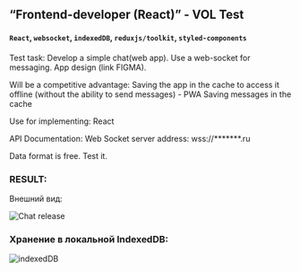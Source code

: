 ## “Frontend-developer (React)” - VOL Test

#### `React`, `websocket`, `indexedDB`, `reduxjs/toolkit`, `styled-components`

Test task:
Develop a simple chat(web app). Use a web-socket for messaging. App design (link FIGMA).

Will be a competitive advantage:
Saving the app in the cache to access it offline (without the ability to send messages) - PWA
Saving messages in the cache

Use for implementing:
React

API Documentation:
Web Socket server address: wss://*******.ru

Data format is free. Test it.

### RESULT:
Внешний вид:

<img alt="Chat release" src="https://s102vla.storage.yandex.net/rdisk/96fe8762f2339d3e880b6fab02ae1eacc7fd7c4ae5d5a3853a7b702b950cff9e/618d4243/0uOTq58KPWkvqUgNqw35VkSd_O1KuNAuPE0k3EqdKNj9yIzkflmzogVYtd907iusU2hUT-D7ZeQn_qNIpvP8Bg==?uid=192293334&filename=chat5.png&disposition=inline&hash=&limit=0&content_type=image%2Fpng&owner_uid=192293334&fsize=315915&hid=359d16d42f6bcaf09fa5ff3917a99e35&media_type=image&tknv=v2&etag=751b82616e95c6c2f8e5125631d758b0&rtoken=O95BbKxkg7lq&force_default=yes&ycrid=na-0f422eb3c7c23ecb34f96f5a783e16ea-downloader24f&ts=5d085b052d6c0&s=8e2fc6714bda443202113d92678ad5ee547379d704a333509ead7ce7d8fd6065&pb=U2FsdGVkX1-9z0-9DENHL7qNL7beXwn3ZUtEWGm1N86fmfUbV4geEm_7pb4xh8wgatLnigONoJa3u67aC9imxsKeY0rY8NBRZRmkw4yfTDo" />

###  Хранение в локальной IndexedDB:

<img alt="indexedDB" src="https://s274vla.storage.yandex.net/rdisk/2e009464e2b5ce87154aec0b47c09347c608ac757433f4b25ab14e2ee3527abe/618d35f6/0uOTq58KPWkvqUgNqw35VovMPJZk_GHdBQoBrujWwSX8A9OtIQroRGI5udVgMBxvq_J9lfYr-oDAHm6DayF4nw==?uid=192293334&filename=chat2.png&disposition=inline&hash=&limit=0&content_type=image%2Fpng&owner_uid=192293334&fsize=311661&hid=b8b30519669f37fe0d59faa710adb5bf&media_type=image&tknv=v2&etag=5df9c0608bbc3a28770f96482fa3de99&rtoken=O2gwSzy1Zi00&force_default=yes&ycrid=na-9ec3e1ba15ee103f0f32f3ed4eb731ce-downloader21e&ts=5d084f4a0e980&s=a9551fba924c54160647e3a796cf021f78053ee8ca00dbd128c29a32c7921d78&pb=U2FsdGVkX18bMCqGxrc3EX6Jr1w_mhbRKqlJ9YWdsY0gzEtqpIdTnfK3G9JMRJQf_6RayrMTN38hOyp4I69IGHyu7cyf7ffka5ppRDDwa0o" />
